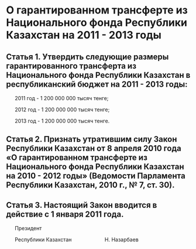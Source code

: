 # О гарантированном трансферте из Национального фонда Республики Казахстан на 2011 - 2013 годы

## Статья 1. Утвердить следующие размеры гарантированного трансферта из Национального фонда Республики Казахстан в республиканский бюджет на 2011 - 2013 годы:

      2011 год - 1 200 000 000 тысяч тенге;

      2012 год - 1 200 000 000 тысяч тенге;

      2013 год - 1 200 000 000 тысяч тенге.

## Статья 2. Признать утратившим силу Закон Республики Казахстан от 8 апреля 2010 года «О гарантированном трансферте из Национального фонда Республики Казахстан на 2010 - 2012 годы» (Ведомости Парламента Республики Казахстан, 2010 г., № 7, ст. 30).

## Статья 3. Настоящий Закон вводится в действие с 1 января 2011 года.

      Президент

      Республики Казахстан                       Н. Назарбаев

